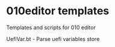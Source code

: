 010editor templates
=========

Templates and scripts for 010 editor

UefiVar.bt - Parse uefi variables store